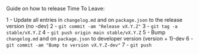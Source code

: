 Guide on how to release Time To Leave:

1 - Update all entries in `changelog.md` and on `package.json` to the release version (no -dev)
2 - `git commit -am "Release vX.Y.Z"`
3 - `git tag -a stable/vX.Y.Z`
4 - `git push origin main stable/vX.Y.Z`
5 - Bump `changelog.md` and on `package.json` to developer version (version + 1)-dev
6 - `git commit -am "Bump to version vX.Y.Z-dev"`
7 - `git push`
